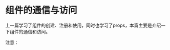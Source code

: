 # 组件的通信与访问
上一篇学习了组件的创建、注册和使用，同时也学习了props，本篇主要是介绍一下组件的通信和访问。

注意：<template>标签在ie中不支持。

## 关于slot
为了让组件可以组合，我们需要一种方式来混合父组件的内容和子组件的模版。这个处理称为内容分发，Vue实现了一个内容分发api，使用特殊的slot标签元素作为原始内容的插槽。

## 单个slot
下面的代码在定义组件的模版时，指定了一个slot元素。
```
<div id="app">
    <my-component>
        <h1>Hello</h1>
    </my-component>
    <my-component></my-component>
</div>
<template id="myComponent">
    <div>
        <h2>component</h2>
        <slot>如果没有分发内容，则显示slot的内容</slot>
    </div>
</template>
<script>
    Vue.component('my-component', {
        template: '#myComponent'
    })
    new Vue({
        el: '#app'
    })
</script>
```
[案例](./单个slot.html)

运行结果，第一个my-component标签有一段分发内容`<h1>Hello</h1>`，渲染组件时显示这段内容。第二个my-component标签则没有，渲染组件时候显示slot内容。

## 指定名称的slot
上面是一个匿名的slot，只能表示一个插槽，如果需要多个内容插槽，则可以为slot指定name属性。
多个slot一起使用时候，会非常有用。例如，对话框是html常用的一种交互方式。
在不同的运用场景下，对话框的头部、主体内容、底部可能是不一样的。

```
<div id="app">
    <model-dialog :show.sync="show">
        <header class="dialog-header" slot="header">
            <h1 class="dialog-title">提示信息</h1>
        </header>
        <div class="dialog-body" slot="body">
            <p>我是内容</p>
            <p>我是内容</p>
            <p>我是内容</p>
        </div>
        <footer class="dialog-footer" slot="footer">
            <button class="btn" @click="closeDialog">关闭</button>
        </footer>
    </model-dialog>
    <button class="btn btn-open" @click="openDialog">打开对话框</button>
</div>
<template id="dialogTemplate">
    <div class="dialogs">
        <div class="dialog" :class="{'dialog-active': show}">
            <div class="dialog-content">
                <slot name="header"></slot>
                <slot name="body"></slot>
                <slot name="footer"></slot>
            </div>
        </div>
        <div class="dialog-overlay"></div>
    </div>
</template>
<script>
    Vue.component('model-dialog', {
        template: '#dialogTemplate',
        props: ['show']
    })
    new Vue({
        el: '#app',
        data: {
            show: false
        },
        methods: {
            openDialog () {
                this.show = true
            },
            closeDialog () {
                this.show = false
            }
        }
    })
</script>
```
[案例](./多个slot.html)
用三个slot指定了name为header、body和footer，也就是说对话框的标题内容、主体内容、底部内容完全由我们自定义，这些内容就是html。
我们可以通过增加一个指令，为其绑定一个class从而达到不同对话框效果
```
<model-dialog :show.sync="show" :class="dialogClass">
...
</model-dialog>
...
<script>
    Vue.component('model-dialog', {
        template: '#dialogTemplate',
        props: ['show']
    })
    new Vue({
        el: '#app',
        data: {
            show: false
        },
        methods: {
            openDialog () {
                this.show = true
            },
            closeDialog () {
                this.show = false
            }
        }
    })
</script>
```
[案例](./多class的slot.html)
注意：slot可以不传。

















